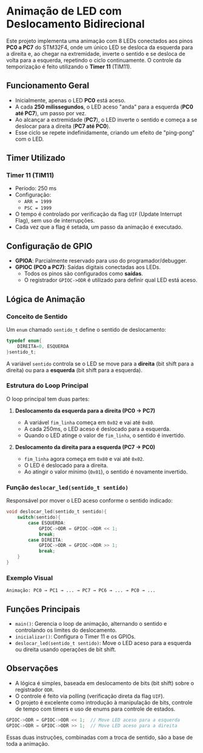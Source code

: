 # Animação de LED com Deslocamento Bidirecional

Este projeto implementa uma animação com 8 LEDs conectados aos pinos **PC0 a PC7** do STM32F4, onde um único LED se desloca da esquerda para a direita e, ao chegar na extremidade, inverte o sentido e se desloca de volta para a esquerda, repetindo o ciclo continuamente. O controle da temporização é feito utilizando o **Timer 11** (TIM11).

## Funcionamento Geral

- Inicialmente, apenas o LED **PC0** está aceso.
- A cada **250 milissegundos**, o LED aceso "anda" para a esquerda (**PC0 até PC7**), um passo por vez.
- Ao alcançar a extremidade (**PC7**), o LED inverte o sentido e começa a se deslocar para a direita (**PC7 até PC0**).
- Esse ciclo se repete indefinidamente, criando um efeito de "ping-pong" com o LED.

## Timer Utilizado

### Timer 11 (TIM11)

- Período: 250 ms
- Configuração:
  - `ARR = 1999`
  - `PSC = 1999`
- O tempo é controlado por verificação da flag `UIF` (Update Interrupt Flag), sem uso de interrupções.
- Cada vez que a flag é setada, um passo da animação é executado.

## Configuração de GPIO

- **GPIOA**: Parcialmente reservado para uso do programador/debugger.
- **GPIOC (PC0 a PC7)**: Saídas digitais conectadas aos LEDs.
  - Todos os pinos são configurados como **saídas**.
  - O registrador `GPIOC->ODR` é utilizado para definir qual LED está aceso.

## Lógica de Animação

### Conceito de Sentido

Um `enum` chamado `sentido_t` define o sentido de deslocamento:

```c
typedef enum{
    DIREITA=0, ESQUERDA
}sentido_t;
```

A variável `sentido` controla se o LED se move para a **direita** (bit shift para a direita) ou para a **esquerda** (bit shift para a esquerda).

### Estrutura do Loop Principal

O loop principal tem duas partes:

1. **Deslocamento da esquerda para a direita (PC0 → PC7)**
   - A variável `fim_linha` começa em `0x02` e vai até `0x80`.
   - A cada 250ms, o LED aceso é deslocado para a esquerda.
   - Quando o LED atinge o valor de `fim_linha`, o sentido é invertido.

2. **Deslocamento da direita para a esquerda (PC7 → PC0)**
   - `fim_linha` agora começa em `0x80` e vai até `0x02`.
   - O LED é deslocado para a direita.
   - Ao atingir o valor mínimo (`0x01`), o sentido é novamente invertido.

### Função `deslocar_led(sentido_t sentido)`

Responsável por mover o LED aceso conforme o sentido indicado:

```c
void deslocar_led(sentido_t sentido){
    switch(sentido){
        case ESQUERDA:
            GPIOC->ODR = GPIOC->ODR << 1;
            break;
        case DIREITA:
            GPIOC->ODR = GPIOC->ODR >> 1;
            break;
    }
}
```

### Exemplo Visual

```
Animação: PC0 → PC1 → ... → PC7 → PC6 → ... → PC0 → ...
```

## Funções Principais

- `main()`: Gerencia o loop de animação, alternando o sentido e controlando os limites do deslocamento.
- `inicializar()`: Configura o Timer 11 e os GPIOs.
- `deslocar_led(sentido_t sentido)`: Move o LED aceso para a esquerda ou direita usando operações de bit shift.

## Observações

- A lógica é simples, baseada em deslocamento de bits (bit shift) sobre o registrador `ODR`.
- O controle é feito via polling (verificação direta da flag `UIF`).
- O projeto é excelente como introdução à manipulação de bits, controle de tempo com timers e uso de enums para controle de estados.

```c
GPIOC->ODR = GPIOC->ODR << 1;  // Move LED aceso para a esquerda
GPIOC->ODR = GPIOC->ODR >> 1;  // Move LED aceso para a direita
```

Essas duas instruções, combinadas com a troca de sentido, são a base de toda a animação.
